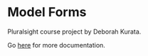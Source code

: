# Model Forms

Pluralsight course project by Deborah Kurata.

Go [here](../modelForms/README.md) for more documentation.
